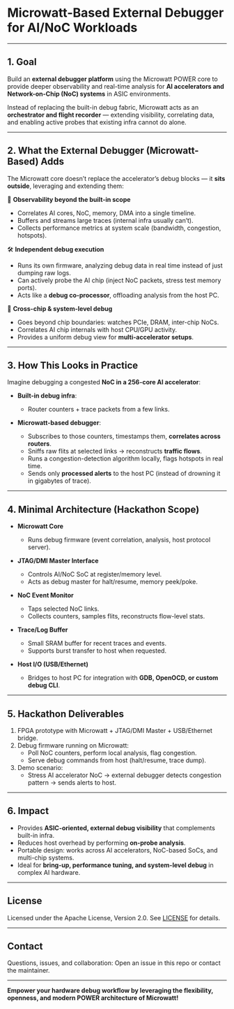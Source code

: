 # Microwatt-Based External Debugger for AI/NoC Workloads

---

## 1. Goal
Build an **external debugger platform** using the Microwatt POWER core to provide deeper observability and real-time analysis for **AI accelerators and Network-on-Chip (NoC) systems** in ASIC environments.

Instead of replacing the built-in debug fabric, Microwatt acts as an **orchestrator and flight recorder** — extending visibility, correlating data, and enabling active probes that existing infra cannot do alone.

---

## 2. What the External Debugger (Microwatt-Based) Adds

The Microwatt core doesn’t replace the accelerator’s debug blocks — it **sits outside**, leveraging and extending them:

🔎 **Observability beyond the built-in scope**
- Correlates AI cores, NoC, memory, DMA into a single timeline.
- Buffers and streams large traces (internal infra usually can’t).
- Collects performance metrics at system scale (bandwidth, congestion, hotspots).

🛠️ **Independent debug execution**
- Runs its own firmware, analyzing debug data in real time instead of just dumping raw logs.
- Can actively probe the AI chip (inject NoC packets, stress test memory ports).
- Acts like a **debug co-processor**, offloading analysis from the host PC.

🔗 **Cross-chip & system-level debug**
- Goes beyond chip boundaries: watches PCIe, DRAM, inter-chip NoCs.
- Correlates AI chip internals with host CPU/GPU activity.
- Provides a uniform debug view for **multi-accelerator setups**.

---

## 3. How This Looks in Practice

Imagine debugging a congested **NoC in a 256-core AI accelerator**:

- **Built-in debug infra**:  
  - Router counters + trace packets from a few links.

- **Microwatt-based debugger**:  
  - Subscribes to those counters, timestamps them, **correlates across routers**.  
  - Sniffs raw flits at selected links → reconstructs **traffic flows**.  
  - Runs a congestion-detection algorithm locally, flags hotspots in real time.  
  - Sends only **processed alerts** to the host PC (instead of drowning it in gigabytes of trace).  

---

## 4. Minimal Architecture (Hackathon Scope)

- **Microwatt Core**  
  - Runs debug firmware (event correlation, analysis, host protocol server).

- **JTAG/DMI Master Interface**  
  - Controls AI/NoC SoC at register/memory level.  
  - Acts as debug master for halt/resume, memory peek/poke.

- **NoC Event Monitor**  
  - Taps selected NoC links.  
  - Collects counters, samples flits, reconstructs flow-level stats.

- **Trace/Log Buffer**  
  - Small SRAM buffer for recent traces and events.  
  - Supports burst transfer to host when requested.

- **Host I/O (USB/Ethernet)**  
  - Bridges to host PC for integration with **GDB, OpenOCD, or custom debug CLI**.

---

## 5. Hackathon Deliverables
1. FPGA prototype with Microwatt + JTAG/DMI Master + USB/Ethernet bridge.  
2. Debug firmware running on Microwatt:  
   - Poll NoC counters, perform local analysis, flag congestion.  
   - Serve debug commands from host (halt/resume, trace dump).  
3. Demo scenario:  
   - Stress AI accelerator NoC → external debugger detects congestion pattern → sends alerts to host.  

---

## 6. Impact
- Provides **ASIC-oriented, external debug visibility** that complements built-in infra.  
- Reduces host overhead by performing **on-probe analysis**.  
- Portable design: works across AI accelerators, NoC-based SoCs, and multi-chip systems.  
- Ideal for **bring-up, performance tuning, and system-level debug** in complex AI hardware.

---

## License

Licensed under the Apache License, Version 2.0. See [LICENSE](LICENSE) for details.

---

## Contact

Questions, issues, and collaboration: Open an issue in this repo or contact the maintainer.

---

**Empower your hardware debug workflow by leveraging the flexibility, openness, and modern POWER architecture of Microwatt!**

